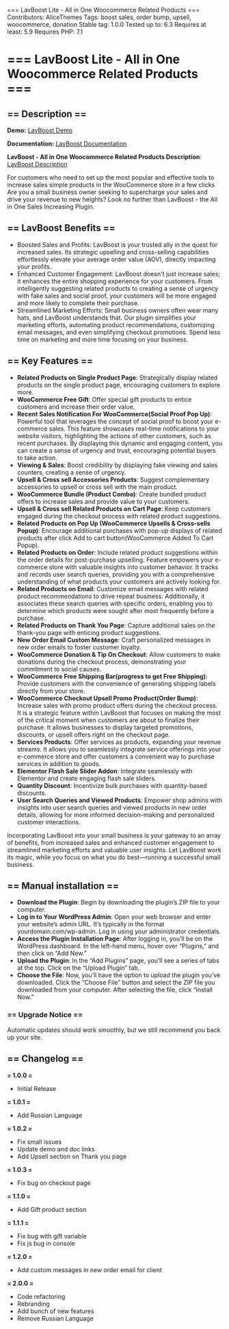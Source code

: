===  LavBoost Lite - All in One Woocommerce Related Products ===
Contributors: AliceThemes
Tags: boost sales, order bump, upsell, woocommerce, donation
Stable tag: 1.0.0
Tested up to: 6.3
Requires at least: 5.9
Requires PHP: 7.1

# ===  LavBoost Lite - All in One Woocommerce Related Products ===

## == Description ==

**Demo:** [LavBoost Demo](https://lav-boost.alicethemes.com/)

**Documentation:** [LavBoost Documentation](https://alicethemes.com/documentation/)

**LavBoost - All in One Woocommerce Related Products Description**: [LavBoost Description](https://first-design-company.com/plugins/lavboost-the-all-in-one-sales-increasing-woocommerce-plugin/)

For customers who need to set up the most popular and effective tools to increase sales simple products in the WooCommerce store in a few clicks
Are you a small business owner seeking to supercharge your sales and drive your revenue to new heights? Look no further than LavBoost - the All in One Sales Increasing Plugin.

## == LavBoost Benefits ==
* Boosted Sales and Profits: LavBoost is your trusted ally in the quest for increased sales. Its strategic upselling and cross-selling capabilities effortlessly elevate your average order value (AOV), directly impacting your profits.
* Enhanced Customer Engagement: LavBoost doesn't just increase sales; it enhances the entire shopping experience for your customers. From intelligently suggesting related products to creating a sense of urgency with fake sales and social proof, your customers will be more engaged and more likely to complete their purchase.
* Streamlined Marketing Efforts: Small business owners often wear many hats, and LavBoost understands that. Our plugin simplifies your marketing efforts, automating product recommendations, customizing email messages, and even simplifying checkout promotions. Spend less time on marketing and more time focusing on your business.

## == Key Features ==
* **Related Products on Single Product Page**: Strategically display related products on the single product page, encouraging customers to explore more.
* **WooCommerce Free Gift**: Offer special gift products to entice customers and increase their order value.
* **Recent Sales Notification For WooCommerce(Social Proof Pop Up)**: Powerful tool that leverages the concept of social proof to boost your e-commerce sales. This feature showcases real-time notifications to your website visitors, highlighting the actions of other customers, such as recent purchases. By displaying this dynamic and engaging content, you can create a sense of urgency and trust, encouraging potential buyers to take action.
* **Viewing & Sales**: Boost credibility by displaying fake viewing and sales counters, creating a sense of urgency.
* **Upsell & Cross sell Accessories Products**: Suggest complementary accessories to upsell or cross sell  with the main product.
* **WooCommerce Bundle (Product Combo)**: Create bundled product offers to increase sales and provide value to your customers.
* **Upsell & Cross sell Related Products on Cart Page**: Keep customers engaged during the checkout process with related product suggestions.
* **Related Products on Pop Up (WooCommerce Upsells & Cross-sells Popup)**: Encourage additional purchases with pop-up displays of related products after click Add to cart button(WooCommerce Added To Cart Popup).
* **Related Products on Order**: Include related product suggestions within the order details for post-purchase upselling. Feature empowers your e-commerce store with valuable insights into customer behavior. It tracks and records user search queries, providing you with a comprehensive understanding of what products your customers are actively looking for.
* **Related Products on Email**: Customize email messages with related product recommendations to drive repeat business. Additionally, it associates these search queries with specific orders, enabling you to determine which products were sought after most frequently before a purchase.
* **Related Products on Thank You Page**: Capture additional sales on the thank-you page with enticing product suggestions.
* **New Order Email Custom Message**: Craft personalized messages in new order emails to foster customer loyalty.
* **WooCommerce Donation & Tip On Checkout**: Allow customers to make donations during the checkout process, demonstrating your commitment to social causes.
* **WooCommerce Free Shipping Bar(progress to get Free Shipping)**: Provide customers with the convenience of generating shipping labels directly from your store.
* **WooCommerce Checkout Upsell Promo Product(Order Bump)**: Increase sales with promo product offers during the checkout process. It is a strategic feature within LavBoost that focuses on making the most of the critical moment when customers are about to finalize their purchase. It allows businesses to display targeted promotions, discounts, or upsell offers right on the checkout page.
* **Services Products**: Offer services as products, expanding your revenue streams. It allows you to seamlessly integrate service offerings into your e-commerce store and offer customers a convenient way to purchase services in addition to goods.
* **Elementor Flash Sale Slider Addon**: Integrate seamlessly with Elementor and create engaging flash sale sliders.
* **Quantity Discount**: Incentivize bulk purchases with quantity-based discounts.
* **User Search Queries and Viewed Products**: Empower shop admins with insights into user search queries and viewed products in new order details, allowing for more informed decision-making and personalized customer interactions.

Incorporating LavBoost into your small business is your gateway to an array of benefits, from increased sales and enhanced customer engagement to streamlined marketing efforts and valuable user insights. Let LavBoost work its magic, while you focus on what you do best—running a successful small business.


## == Manual installation ==

* **Download the Plugin**: Begin by downloading the plugin’s ZIP file to your computer.
* **Log in to Your WordPress Admin**: Open your web browser and enter your website’s admin URL. It’s typically in the format yourdomain.com/wp-admin. Log in using your administrator credentials.
* **Access the Plugin Installation Page**: After logging in, you’ll be on the WordPress dashboard. In the left-hand menu, hover over “Plugins,” and then click on “Add New.”
* **Upload the Plugin**: In the “Add Plugins” page, you’ll see a series of tabs at the top. Click on the “Upload Plugin” tab.
* **Choose the File**: Now, you’ll have the option to upload the plugin you’ve downloaded. Click the “Choose File” button and select the ZIP file you downloaded from your computer. After selecting the file, click “Install Now.”

### == Upgrade Notice ==

Automatic updates should work smoothly, but we still recommend you back up your site.


## == Changelog ==

**= 1.0.0 =**
* Initial Release

**= 1.0.1 =**
* Add Russian Language

**= 1.0.2 =**
* Fix small issues
* Update demo and doc links
* Add Upsell section on Thank you page

**= 1.0.3 =**
* Fix bug on checkout page

**= 1.1.0 =**
* Add Gift product section

**= 1.1.1 =**
* Fix bug with gift variable
* Fix js bug in console

**= 1.2.0 =**
* Add custom messages in new order email for client

**= 2.0.0 =**
* Code refactoring
* Rebranding
* Add bunch of new features
* Remove Russian Language
